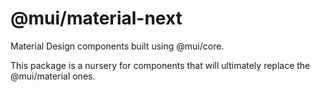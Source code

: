 # @mui/material-next

Material Design components built using @mui/core.

This package is a nursery for components that will ultimately replace the @mui/material ones.

